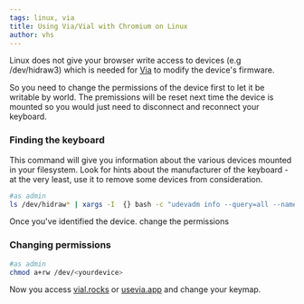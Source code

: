 ```yaml
---
tags: linux, via
title: Using Via/Vial with Chromium on Linux
author: vhs
---
```


Linux does not give your browser write access to devices (e.g /dev/hidraw3) which is needed for [Via](https://www.caniusevia.com) to modify the device's firmware.

So you need to change the permissions of the device first to let it be writable by world. The premissions will be reset next time the device is mounted so you would just need to disconnect and reconnect your keyboard.

### Finding the keyboard

This command will give you information about the various devices mounted in your filesystem. Look for hints about the manufacturer of the keyboard - at the very least, use it to remove some devices from consideration.

```bash
#as admin
ls /dev/hidraw* | xargs -I  {} bash -c "udevadm info --query=all --name={$1}"
```

Once you've identified the device. change the permissions

### Changing permissions

```bash
#as admin
chmod a+rw /dev/<yourdevice>
```

Now you access [vial.rocks](https://vial.rocks) or [usevia.app](https://usevia.app) and change your keymap.
